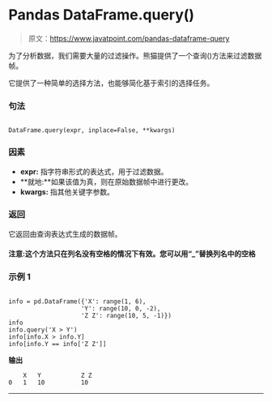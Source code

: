 # Pandas DataFrame.query()

> 原文：<https://www.javatpoint.com/pandas-dataframe-query>

为了分析数据，我们需要大量的过滤操作。熊猫提供了一个查询()方法来过滤数据帧。

它提供了一种简单的选择方法，也能够简化基于索引的选择任务。

### 句法

```

DataFrame.query(expr, inplace=False, **kwargs)

```

### 因素

*   **expr:** 指字符串形式的表达式，用于过滤数据。
*   **就地:**如果该值为真，则在原始数据帧中进行更改。
*   **kwargs:** 指其他关键字参数。

### 返回

它返回由查询表达式生成的数据帧。

#### 注意:这个方法只在列名没有空格的情况下有效。您可以用“_”替换列名中的空格

### 示例 1

```

info = pd.DataFrame({'X': range(1, 6),
                    'Y': range(10, 0, -2),
                    'Z Z': range(10, 5, -1)})
info
info.query('X > Y')
info[info.X > info.Y]
info[info.Y == info['Z Z']]

```

**输出**

```
	X	Y			Z Z
0	1	10			10

```

* * *